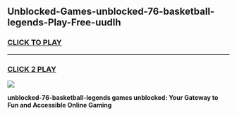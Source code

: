 
## Unblocked-Games-unblocked-76-basketball-legends-Play-Free-uudlh
<h3>
<a href="https://premium76.site?title=unblocked-76-basketball-legends&ref=20M">CLICK TO PLAY</a></h3>
<hr>

<h3>
<a href="https://premium76.site?title=unblocked-76-basketball-legends&ref=20M">CLICK 2 PLAY</a>
  
</h3>

<a href="https://premium76.site?title=unblocked-76-basketball-legends&ref=19M"><img src="https://clearcache.store/games.png"></a>


**unblocked-76-basketball-legends games unblocked: Your Gateway to Fun and Accessible Online Gaming**
